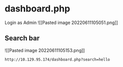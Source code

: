 # dashboard.php
Login as Admin
![[Pasted image 20220611105051.png]]

## Search bar
![[Pasted image 20220611105153.png]]
```URL
http://10.129.95.174/dashboard.php?search=hello
```
